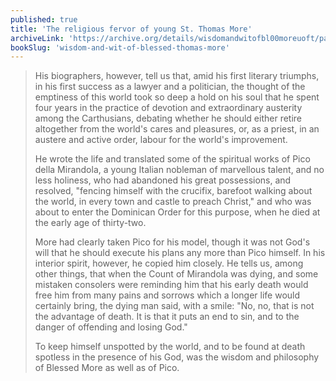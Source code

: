 ```yaml
---
published: true
title: 'The religious fervor of young St. Thomas More'
archiveLink: 'https://archive.org/details/wisdomandwitofbl00moreuoft/page/3?view=theater'
bookSlug: 'wisdom-and-wit-of-blessed-thomas-more'
---
```


> His biographers, however, tell us that, amid his first literary triumphs, in his first success as a lawyer and a politician, the thought of the emptiness of this world took so deep a hold on his soul that he spent four years in the practice of devotion and extraordinary austerity among the Carthusians, debating whether he should either retire altogether from the world's cares and pleasures, or, as a priest, in an austere and active order, labour for the world's improvement.
>
> He wrote the life and translated some of the spiritual works of Pico della Mirandola, a young Italian nobleman of marvellous talent, and no less holiness, who had abandoned his great possessions, and resolved, "fencing himself with the crucifix, barefoot walking about the world, in every town and castle to preach Christ," and who was about to enter the Dominican Order for this purpose, when he died at the early age of thirty-two.
>
> More had clearly taken Pico for his model, though it was not God's will that he should execute his plans any more than Pico himself. In his interior spirit, however, he copied him closely. He tells us, among other things, that when the Count of Mirandola was dying, and some mistaken consolers were reminding him that his early death would free him from many pains and sorrows which a longer life would certainly bring, the dying man said, with a smile: "No, no, that is not the advantage of death. It is that it puts an end to sin, and to the danger of offending and losing God."
>
> To keep himself unspotted by the world, and to be found at death spotless in the presence of his God, was the wisdom and philosophy of Blessed More as well as of Pico.